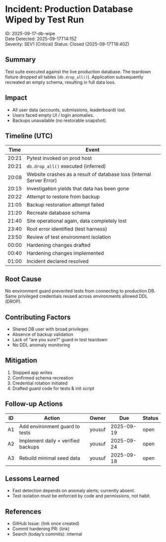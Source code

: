 # Incident: Production Database Wiped by Test Run

ID: 2025-09-17-db-wipe  
Date Detected: 2025-09-17T14:15Z  
Severity: SEV1 (Critical)
Status: Closed (2025-09-17T18:40Z)

## Summary

Test suite executed against the live production database. The teardown fixture dropped all tables (`db.drop_all()`). Application subsequently recreated an empty schema, resulting in full data loss.

## Impact

- All user data (accounts, submissions, leaderboard) lost.
- Users faced empty UI / login anomalies.
- Backups unavailable (no restorable snapshot).

## Timeline (UTC)

| Time | Event |
|------|-------|
| 20:21 | Pytest invoked on prod host |
| 20:21 | `db.drop_all()` executed (inferred) |
| 20:08 | Website crashes as a result of database loss (Internal Server Error) |
| 20:15 | Investigation yields that data has been gone |
| 20:22 | Attempt to restore from backup |
| 21:05 | Backup restoration attempt failed |
| 21:20 | Recreate database schema |
| 21:40 | Site operational again, data completely lost |
| 23:40 | Root error identified (test harness) |
| 23:50 | Review of test environment isolation |
| 00:00 | Hardening changes drafted |
| 00:40 | Hardening changes implemented |
| 01:00 | Incident declared resolved |

## Root Cause

No environment guard prevented tests from connecting to production DB. Same privileged credentials reused across environments allowed DDL (DROP).

## Contributing Factors

- Shared DB user with broad privileges
- Absence of backup validation
- Lack of “are you sure?” guard in test teardown
- No DDL anomaly monitoring

## Mitigation

1. Stopped app writes
2. Confirmed schema recreation
3. Credential rotation initiated
4. Drafted guard code for tests & init script

## Follow-up Actions

| ID | Action | Owner | Due | Status |
|----|--------|-------|-----|--------|
| A1 | Add environment guard to tests | yousuf | 2025-09-19 | open |
| A2 | Implement daily + verified backups | yousuf | 2025-09-24 | open |
| A3 | Rebuild minimal seed data | yousuf | 2025-09-18 | open |

## Lessons Learned

- Fast detection depends on anomaly alerts; currently absent.
- Test isolation must be enforced by code and permissions, not habit.

## References

- GitHub Issue: (link once created)
- Commit hardening PR: (link)
- Search (today’s commits): internal

